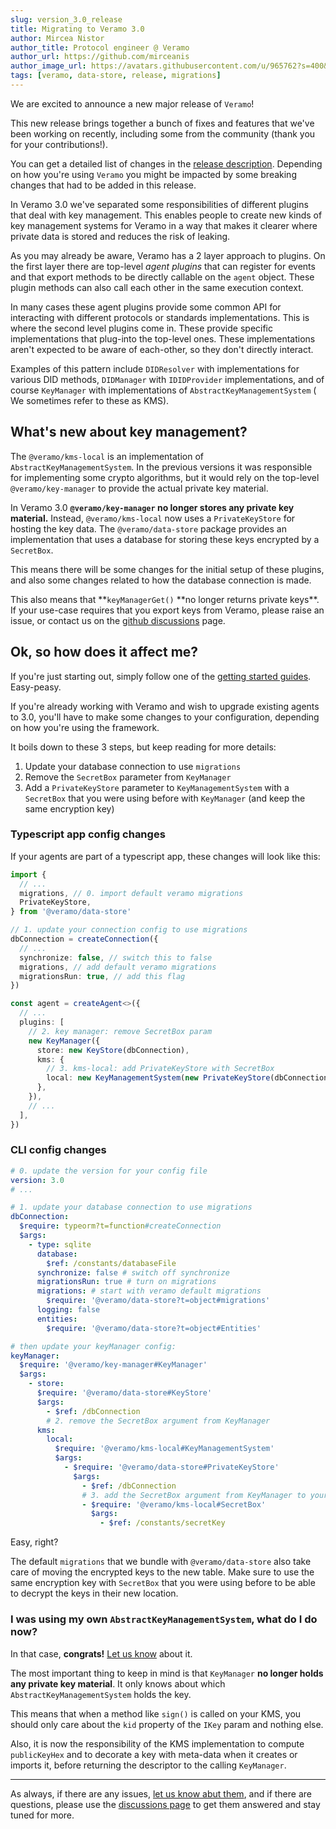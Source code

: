 ```yaml
---
slug: version_3.0_release
title: Migrating to Veramo 3.0
author: Mircea Nistor
author_title: Protocol engineer @ Veramo
author_url: https://github.com/mirceanis
author_image_url: https://avatars.githubusercontent.com/u/965762?s=400&v=4
tags: [veramo, data-store, release, migrations]
---
```


We are excited to announce a new major release of `Veramo`!

This new release brings together a bunch of fixes and features that we've been working on recently, including some from
the community (thank you for your contributions!).

You can get a detailed list of changes in
the [release description](https://github.com/uport-project/veramo/releases/tag/v3.0.0). Depending on how you're
using `Veramo` you might be impacted by some breaking changes that had to be added in this release.

In Veramo 3.0 we've separated some responsibilities of different plugins that deal with key management. This enables
people to create new kinds of key management systems for Veramo in a way that makes it clearer where private data is
stored and reduces the risk of leaking.

As you may already be aware, Veramo has a 2 layer approach to plugins. On the first layer there are top-level _agent
plugins_ that can register for events and that export methods to be directly callable on the `agent` object. These
plugin methods can also call each other in the same execution context.

In many cases these agent plugins provide some common API for interacting with different protocols or standards
implementations. This is where the second level plugins come in. These provide specific implementations that plug-into
the top-level ones. These implementations aren't expected to be aware of each-other, so they don't directly interact.

Examples of this pattern include `DIDResolver` with implementations for various DID methods, `DIDManager`
with `IDIDProvider` implementations, and of course `KeyManager` with implementations of `AbstractKeyManagementSystem` (
We sometimes refer to these as KMS).

## What's new about key management?

The `@veramo/kms-local` is an implementation of `AbstractKeyManagementSystem`. In the previous versions it was
responsible for implementing some crypto algorithms, but it would rely on the top-level `@veramo/key-manager` to provide
the actual private key material.

In Veramo 3.0 **`@veramo/key-manager` no longer stores any private key material.**
Instead, `@veramo/kms-local` now uses a `PrivateKeyStore` for hosting the key data. The `@veramo/data-store` package
provides an implementation that uses a database for storing these keys encrypted by a `SecretBox`.

This means there will be some changes for the initial setup of these plugins, and also some changes related to how the
database connection is made.

This also means that **`keyManagerGet()` **no longer returns private keys\*\*. If your use-case requires that you export
keys from Veramo, please raise an issue, or contact us on the
[github discussions](https://github.com/uport-project/veramo/discussions) page.

## Ok, so how does it affect me?

If you're just starting out, simply follow one of
the [getting started guides](https://veramo.io/docs/basics/introduction). Easy-peasy.

If you're already working with Veramo and wish to upgrade existing agents to 3.0, you'll have to make some changes to
your configuration, depending on how you're using the framework.

It boils down to these 3 steps, but keep reading for more details:

1. Update your database connection to use `migrations`
2. Remove the `SecretBox` parameter from `KeyManager`
3. Add a `PrivateKeyStore` parameter to `KeyManagementSystem` with a `SecretBox` that you were using before
   with `KeyManager` (and keep the same encryption key)

### Typescript app config changes

If your agents are part of a typescript app, these changes will look like this:

```typescript
import {
  // ...
  migrations, // 0. import default veramo migrations
  PrivateKeyStore,
} from '@veramo/data-store'

// 1. update your connection config to use migrations
dbConnection = createConnection({
  // ...
  synchronize: false, // switch this to false
  migrations, // add default veramo migrations
  migrationsRun: true, // add this flag
})

const agent = createAgent<>({
  // ...
  plugins: [
    // 2. key manager: remove SecretBox param
    new KeyManager({
      store: new KeyStore(dbConnection),
      kms: {
        // 3. kms-local: add PrivateKeyStore with SecretBox
        local: new KeyManagementSystem(new PrivateKeyStore(dbConnection, new SecretBox(secretKey))),
      },
    }),
    // ...
  ],
})
```

### CLI config changes

```yml
# 0. update the version for your config file
version: 3.0
# ...

# 1. update your database connection to use migrations
dbConnection:
  $require: typeorm?t=function#createConnection
  $args:
    - type: sqlite
      database:
        $ref: /constants/databaseFile
      synchronize: false # switch off synchronize
      migrationsRun: true # turn on migrations
      migrations: # start with veramo default migrations
        $require: '@veramo/data-store?t=object#migrations'
      logging: false
      entities:
        $require: '@veramo/data-store?t=object#Entities'

# then update your keyManager config:
keyManager:
  $require: '@veramo/key-manager#KeyManager'
  $args:
    - store:
      $require: '@veramo/data-store#KeyStore'
      $args:
        - $ref: /dbConnection
        # 2. remove the SecretBox argument from KeyManager
      kms:
        local:
          $require: '@veramo/kms-local#KeyManagementSystem'
          $args:
            - $require: '@veramo/data-store#PrivateKeyStore'
              $args:
                - $ref: /dbConnection
                # 3. add the SecretBox argument from KeyManager to your PrivateKeyStore
                - $require: '@veramo/kms-local#SecretBox'
                  $args:
                    - $ref: /constants/secretKey
```

Easy, right?

The default `migrations` that we bundle with `@veramo/data-store` also take care of moving the encrypted keys to the new
table. Make sure to use the same encryption key with `SecretBox` that you were using before to be able to decrypt the
keys in their new location.

### I was using my own `AbstractKeyManagementSystem`, what do I do now?

In that case, **congrats!** [Let us know](https://github.com/uport-project/veramo/discussions/categories/show-and-tell)
about it.

The most important thing to keep in mind is that `KeyManager` **no longer holds any private key material**. It only
knows about which `AbstractKeyManagementSystem` holds the key.

This means that when a method like `sign()` is called on your KMS, you should only care about the `kid` property of
the `IKey` param and nothing else.

Also, it is now the responsibility of the KMS implementation to compute `publicKeyHex` and to decorate a key with
meta-data when it creates or imports it, before returning the descriptor to the calling `KeyManager`.

---

As always, if there are any issues, [let us know abut them](https://github.com/uport-project/veramo/issues), and if
there are questions, please use the [discussions page](https://github.com/uport-project/veramo/discussions) to get them
answered and stay tuned for more.
